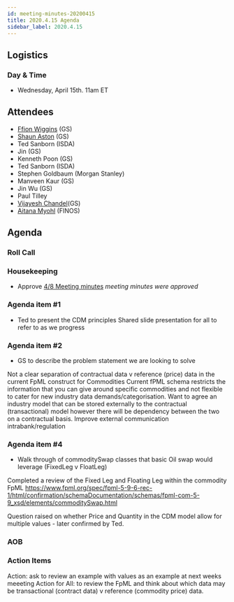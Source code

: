 ```yaml
---
id: meeting-minutes-20200415
title: 2020.4.15 Agenda
sidebar_label: 2020.4.15
---
```


## Logistics 
### Day & Time
* Wednesday, April 15th. 11am ET

## Attendees

* [Ffion Wiggins](https://github.com/ffionwiggins) (GS)
* [Shaun Aston](https://github.com/astonGS) (GS)
* Ted Sanborn (ISDA)
* Jin (GS)
* Kenneth Poon (GS)
* Ted Sanborn (ISDA)
* Stephen Goldbaum (Morgan Stanley) 
* Manveen Kaur (GS)
* Jin Wu (GS)
* Paul Tilley
* [Vijayesh Chandel](https://github.com/VijayeshChandel)(GS)
* [Aitana Myohl](https://github.com/aitana16) (FINOS)

## Agenda

### Roll Call

### Housekeeping
* Approve [4/8 Meeting minutes](https://github.com/finos/alloy/blob/master/meeting-minutes/commodities-ref-data-wg/2020.4.8-commod-wg-meeting.md) _meeting minutes were approved_ 

### Agenda item #1
* Ted to present the CDM principles
Shared slide presentation for all to refer to as we progress

### Agenda item #2
* GS to describe the problem statement we are looking to solve

Not a clear separation of contractual data v reference (price) data in the current FpML construct for Commodities
Current fPML schema restricts the information that you can give around specific commodities and not flexible to cater for new industry data demands/categorisation.
Want to agree an industry model that can be stored externally to the contractual (transactional) model however there will be dependency between the two on a contractual basis.
Improve external communication intrabank/regulation

### Agenda item #4
* Walk through of commoditySwap classes that basic Oil swap would leverage (FixedLeg v FloatLeg)

Completed a review of the  Fixed Leg and Floating Leg within the commodity FpML
https://www.fpml.org/spec/fpml-5-9-6-rec-1/html/confirmation/schemaDocumentation/schemas/fpml-com-5-9_xsd/elements/commoditySwap.html  

Question raised on whether Price and Quantity in the CDM model allow for multiple values - later confirmed by Ted.


### AOB

### Action Items
Action: ask to review an example with values as an example at next weeks meeeting
Action for All: to review the FpML and think about which data may be transactional (contract data) v reference (commodity price) data.
